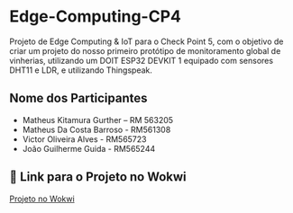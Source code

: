 # Edge-Computing-CP4

Projeto de Edge Computing & IoT para o Check Point 5, com o objetivo de criar um projeto do nosso primeiro protótipo de monitoramento global de vinherias, utilizando um DOIT ESP32 DEVKIT 1 equipado com sensores DHT11 e LDR, e utilizando Thingspeak.

## Nome dos Participantes
- Matheus Kitamura Gurther – RM 563205
- Matheus Da Costa Barroso - RM561308
- Victor Oliveira Alves - RM565723
- João Guilherme Guida - RM565244

## 🔗 Link para o Projeto no Wokwi

[Projeto no Wokwi](https://wokwi.com/projects/445542487420828673)

